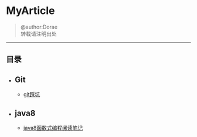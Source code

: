 # MyArticle
> @author:Dorae  
> 转载请注明出处

----

## 目录

+ ## Git
	+ [git踩坑 ](./Git/Git踩坑记.md)
+ ## java8
	+ [java8函数式编程阅读笔记](./java8/java8函数式编程阅读笔记.md)